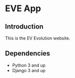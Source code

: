 # EVE App

## Introduction

This is the EV Evolution website.

## Dependencies

- Python 3 and up
- Django 3 and up

